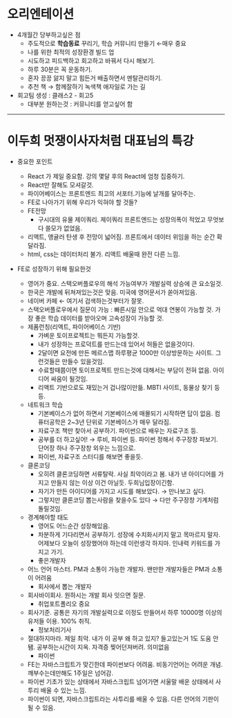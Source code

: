 # 오리엔테이션

-   4개월간 당부하고싶은 점
    -   주도적으로 **학습동료** 꾸리기, 학습 커뮤니티 만들기 ←매우 중요
    -   나를 위한 최적의 성장환경 빌드 업
    -   시도하고 피드백하고 회고하고 바꿔서 다시 해보기.
    -   하루 30분은 꼭 운동하기.
    -   혼자 끙끙 앓지 말고 힘든거 배출하면서 멘탈관리하기.
    -   추천 책  → 함께잘하기 녹색책 애자일로 가는 길
-   회고팀 생성 : 클래스2 - 회고5
    -   대부분 원하는것 : 커뮤니티를 얻고싶어 함
---

# 이두희 멋쟁이사자처럼 대표님의 특강

-   중요한 포인트
    -   React 가 제일 중요함. 강의 몇달 후의 React에 엄청 집중하기.
    -   React만 잘해도 모셔갈것.
    -   파이어베이스는 프론트엔드 최고의 서포터.기능에 날개를 달아주는.
    -   FE로 나아가기 위해 우리가 익혀야 할 것들?
    -   FE전망
        -   구시대의 유물 제이쿼리. 제이쿼리 프론트엔드는 성장의폭이 적었고 무엇보다 쓸모가 없었음.
    -   리액트, 앵귤러 탄생 후 전망이 넓어짐. 프론트에서 데이터 위임을 하는 순간 확 달라짐.
    -   html, css는 데이터처리 불가. 리액트 배울때 완전 다른 느낌.

-   FE로 성장하기 위해 필요한것
    -   영어가 중요. 스택오버플로우의 해석 가능여부가 개발실력 상승에 큰 요소일것.
    -   한국은 개발에 뒤쳐져있는것은 맞음. 미국에 영어문서가 쏟아져있음.
    -   네이버 카페 ← 여기서 검색하는것부터가 잘못.
    -   스택오버플로우에서 질문이 가능 : 빠른시일 안으로 억대 연봉이 가능할 것. 가장 좋은 학습 데이터를 받아오며 고속성장이 가능할 것.
    -   제품런칭(리액트, 파이어베이스 기반)
        -   가벼운 토이프로젝트는 뭐든지 가능할것.
        -   내가 성장하는 프로덕트를 만드는데 있어서 허들은 없을것이다.
        -   2달이면 요전에 만든 메르스맵 하루평균 1000만 이상방문하는 사이트. 그런것들은 만들수 있을것임.
        -   수료할때쯤이면 토이프로젝트 만드는것에 대해서는 부담이 전혀 없음. 아이디어 싸움이 될것임.
        -   리액트 기반으로도 재밌는거 겁나많이만듦. MBTI 사이트, 동물상 찾기 등등.
    -   네트워크 학습
        -   기본베이스가 없어 하면서 기본베이스에 매몰되기 시작하면 답이 없음. 컴퓨터공학은 2~3년 단위로 기본베이스가 매우 달라짐.
        -   자료구조 책만 찾아서 공부하기. 파이썬으로 배우는 자료구조 등.
        -   공부를 더 하고싶어! → 루비, 파이썬 등. 파이썬 정해서 주구장창 파보기. 단어장 하나 주구장창 외우는 느낌으로.
        -   파이썬, 자료구조 스터디를 해보면 좋을듯.
    -   클론코딩
        -   오히려 클론코딩하면 서류탈락. 사실 최악이라고 봄. 내가 낸 아이디어를 가지고 만들지 않는 이상 이건 아닐듯. 두희님입장이긴함.
        -   자기가 만든 아이디어를 가지고 시도를 해보았다. → 만나보고 싶다.
        -   그렇지만 클론코딩 뽑는사람을 찾을수도 있다 → 다만 주구장창 기계처럼 돌릴것임.
    -   경계해야할 태도
        -   영어도 어느순간 성장해있음.
        -   차분하게 기다리면서 공부하기. 성장에 수치화시키지 말고 목마르지 말자. 어제보다 오늘이 성장했어야 하는데 이런생각 하지마. 인내력 키워드를 가지고 가기.
        -   좋은개발자
    -   어느 언어 마스터. PM과 소통이 가능한 개발자. 왠만한 개발자들은 PM과 소통이 어려움
        -   회사에서 뽑는 개발자
    -   회사바이회사. 원하시는 개발 회사 잇으면 질문.
        -   취업포트폴리오 중요
    -   회사기준. 공통은 자기의 개발실력으로 이정도 만들어서 하루 10000명 이상의 유저들 이용. 100% 취직.
        -   정보처리기사
    -   절대하지마라. 제일 최악. 내가 이 공부 왜 하고 있지? 들고있는거 1도 도움 안됌. 공부하는시간이 지옥. 자격증 찢어던져버려. 의미없음
        -   파이썬
    -   FE는 자바스크립트가 맞긴한데 파이썬보다 어려움. 비동기언어는 어려운 개념. 깨부수는데만해도 1주일은 넘어감.
    -   파이썬 기초가 있는 상태에서 자바스크립트 넘어가면 서울말 배운 상태에서 사투리 배울 수 있는 느낌.
    -   파이썬이 되면, 자바스크립트라는 사투리를 배울 수 있음. 다른 언어의 기판이 될 수 있음.